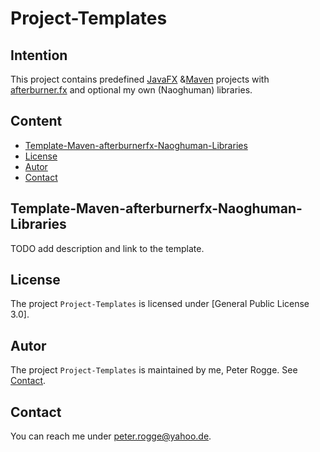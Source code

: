 Project-Templates
===



Intention
---
This project contains predefined [JavaFX] &amp;[Maven] projects with [afterburner.fx] and optional my own (Naoghuman) libraries.



Content
---
* [Template-Maven-afterburnerfx-Naoghuman-Libraries](#TeMaafNaLi)
* [License](#License)
* [Autor](#Autor)
* [Contact](#Contact)



Template-Maven-afterburnerfx-Naoghuman-Libraries<a name="TeMaafNaLi" />
---

TODO add description and link to the template.



License<a name="License" />
---

The project `Project-Templates` is licensed under [General Public License 3.0].



Autor<a name="Autor" />
---

The project `Project-Templates` is maintained by me, Peter Rogge. See [Contact](#Contact).



Contact<a name="Contact" />
---

You can reach me under <peter.rogge@yahoo.de>.



[//]: # (Links)
[afterburner.fx]:https://github.com/AdamBien/afterburner.fx
[JavaFX]:http://docs.oracle.com/javase/8/javase-clienttechnologies.htm
[Maven]:http://maven.apache.org/
